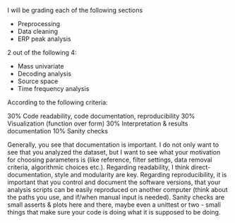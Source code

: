 I will be grading each of the following sections

-	Preprocessing
-	Data cleaning
-	ERP peak analysis

2 out of the following 4:

-	Mass univariate
-	Decoding analysis
-	Source space
-	Time frequency analysis

According to the following criteria:

30%  Code readability, code documentation, reproducibility
30%  Visualization (function over form)
30%  Interpretation & results documentation
10%  Sanity checks

Generally, you see that documentation is important. I do not only want to see that you analyzed the dataset, but I want to see what your motivation for choosing parameters is (like reference, filter settings, data removal criteria, algorithmic choices etc.). Regarding readability, I think direct-documentation, style and modularity are key.  Regarding reproducibility, it is important that you control and document the software versions, that your analysis scripts can be easily reproduced on another computer (think about the paths you use, and if/when manual input is needed). Sanity checks are small asserts & plots here and there, maybe even a unittest or two - small things that make sure your code is doing what it is supposed to be doing.

